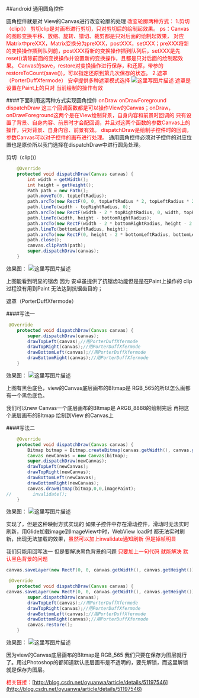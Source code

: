 ##android 通用圆角控件

圆角控件就是对 View的Canvas进行改变轮廓的处理
<font color="#ff00000">
改变轮廓两种方式：
1.剪切（clip()）
剪切clip是对画布进行剪切，只对剪切后的绘制起效果。
ps：Canvas的图形变换平移、放缩、旋转、错切、裁剪都是只对后面的绘制起效果，
对应Matrix中preXXX，Matrix变换分为preXXX，postXXX，setXXX；preXXX将新的变换操作插到队列前，postXXX将新的变换操作插到队列后，setXXX是先reset()清除前面的变换操作并设置新的变换操作，且都是只对后面的绘制起效果。
Canvas的save，restore对变换操作进行保存，和还原，带参的restoreToCount(save())，可以指定还原到第几次保存的状态。
</font>
<font color="#ff00000">
2.遮罩（PorterDuffXfermode）
安卓提供多种遮罩模式选择
![这里写图片描述](http://img.blog.csdn.net/20160420054812946)
遮罩是设置在Paint上的只对 当前绘制的操作有效
</font>


####下面利用这两种方式实现圆角控件
<font color="#ff00000">
onDraw
onDrawForeground
dispatchDraw
这三个回调函数都是可以操作View的Canvas；onDraw，onDrawForeground这两个是在View绘制背景，自身内容和前景时回调的 只有设置了背景、自身内容、前景时才会配回调，并且对这两个函数的参数Canvas上的操作，只对背景、自身内容、前景有效。
dispatchDraw是绘制子控件时的回调，参数Canvas可以对子控件的画布进行处理。
</font>
通用圆角控件必须对子控件的对应位置也是原价所以我门选择在dispatchDraw中进行圆角处理。

剪切（clip()）
```java
    @Override
    protected void dispatchDraw(Canvas canvas) {
        int width = getWidth();
        int height = getHeight();
        Path path = new Path();
        path.moveTo(0, topLeftRadius);
        path.arcTo(new RectF(0, 0, topLeftRadius * 2, topLeftRadius * 2), -180, 90);
        path.lineTo(width - topRightRadius, 0);
        path.arcTo(new RectF(width - 2 * topRightRadius, 0, width, topRightRadius * 2), -90, 90);
        path.lineTo(width, height - bottomRightRadius);
        path.arcTo(new RectF(width - 2 * bottomRightRadius, height - 2 * bottomRightRadius, width, height), 0, 90);
        path.lineTo(bottomLeftRadius, height);
        path.arcTo(new RectF(0, height - 2 * bottomLeftRadius, bottomLeftRadius * 2, height), 90, 90);
        path.close();
        canvas.clipPath(path);
        super.dispatchDraw(canvas);
    }
```
效果图：
![这里写图片描述](http://img.blog.csdn.net/20160420144007744)

上图能看到明显的锯齿 因为 安卓虽提供了抗锯齿功能但是是在Paint上操作的 clip过程没有用到Paint 无法达到抗锯齿目的；

遮罩（PorterDuffXfermode）

####写法一

```java
 @Override
    protected void dispatchDraw(Canvas canvas) {
        super.dispatchDraw(canvas);
        drawTopLeft(canvas);//用PorterDuffXfermode
        drawTopRight(canvas);//用PorterDuffXfermode
        drawBottomLeft(canvas);//用PorterDuffXfermode
        drawBottomRight(canvas);//用PorterDuffXfermode
    }
```

效果图：
![这里写图片描述](http://img.blog.csdn.net/20160420144146871)

上图有黑色底色，view的Canvas底层画布的BItmap是 RGB_565的所以怎么画都有一个黑色底色。

我们可以new Canvas一个底层画布的BItmap是 ARGB_8888的绘制完后 再把这个底层画布的BItmap 绘制到View 的Canvas上

####写法二
```java 
    @Override
    protected void dispatchDraw(Canvas canvas) {
        Bitmap bitmap = Bitmap.createBitmap(canvas.getWidth(), canvas.getHeight(), Bitmap.Config.ARGB_8888);
        Canvas newCanvas = new Canvas(bitmap);
        super.dispatchDraw(newCanvas);
        drawTopLeft(newCanvas);
        drawTopRight(newCanvas);
        drawBottomLeft(newCanvas);
        drawBottomRight(newCanvas);
        canvas.drawBitmap(bitmap,0,0,imagePaint);
//        invalidate();
    }
```
效果图：
![这里写图片描述](http://img.blog.csdn.net/20160420144246653)

实现了，但是这种映射方式实现的 如果子控件中存在滑动控件，滑动时无法实时刷新，用Glide加载image到ImageView中时，WebView load时 都无法实时刷新，出现无法加载的效果，<font color="#ff0000">虽然可以加上invalidate通知刷新 但是掉帧明显</font>

我们只能用回写法一 但是要解决黑色背景的问题
<font color="#ff0000">只要加上一句代码 就能解决 默认黑色背景的问题</font>
```java
canvas.saveLayer(new RectF(0, 0, canvas.getWidth(), canvas.getHeight()), imagePaint,Canvas.ALL_SAVE_FLAG);
```

```java
 @Override
    protected void dispatchDraw(Canvas canvas) {
canvas.saveLayer(new RectF(0, 0, canvas.getWidth(), canvas.getHeight()), imagePaint,Canvas.ALL_SAVE_FLAG);
        super.dispatchDraw(canvas);
        drawTopLeft(canvas);//用PorterDuffXfermode
        drawTopRight(canvas);//用PorterDuffXfermode
        drawBottomLeft(canvas);//用PorterDuffXfermode
        drawBottomRight(canvas);//用PorterDuffXfermode
        canvas.restore();
    }
```
效果图：
![这里写图片描述](http://img.blog.csdn.net/20160420144327780)

因为view的Canvas底层画布的BItmap是 RGB_565
我们只要在保存为图层就行了。用过Photoshop的都知道默认底层画布是不透明的，要先解锁，而这里解锁就是保存为图层。

<font color="#ff0000">相关链接：</font>[http://blog.csdn.net/oyuanwa/article/details/51197546](http://blog.csdn.net/oyuanwa/article/details/51197546)
        




